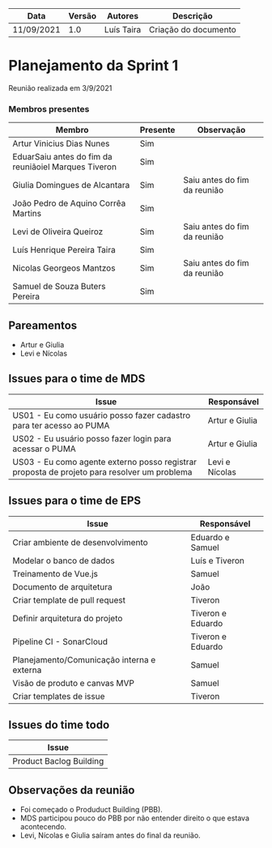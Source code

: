 | Data | Versão | Autores | Descrição |
|--|--|--|--|
| 11/09/2021 | 1.0 | Luís Taira | Criação do documento |

# Planejamento da Sprint 1
Reunião realizada em 3/9/2021

### Membros presentes
| Membro | Presente | Observação |
|--|--|--|
|Artur Vinicius Dias Nunes| Sim |  |
|EduarSaiu antes do fim da reuniãoiel Marques Tiveron| Sim |  |
|Giulia Domingues de Alcantara| Sim | Saiu antes do fim da reunião |
|João Pedro de Aquino Corrêa Martins| Sim |  |
|Levi de Oliveira Queiroz| Sim | Saiu antes do fim da reunião |
|Luís Henrique Pereira Taira| Sim |  |
|Nicolas Georgeos Mantzos| Sim | Saiu antes do fim da reunião |
|Samuel de Souza Buters Pereira| Sim |  |

## Pareamentos
* Artur e Giulia
* Levi e Nícolas

## Issues para o time de MDS

| Issue | Responsável |
|--|--|
| US01 - Eu como usuário posso fazer cadastro para ter acesso ao PUMA | Artur e Giulia |
| US02 - Eu usuário posso fazer login para acessar o PUMA | Artur e Giulia |
| US03 - Eu como agente externo posso registrar proposta de projeto para resolver um problema | Levi e Nícolas |

## Issues para o time de EPS

| Issue | Responsável |
|--|--|
| Criar ambiente de desenvolvimento | Eduardo e Samuel |
| Modelar o banco de dados | Luís e Tiveron |
| Treinamento de Vue.js | Samuel |
| Documento de arquitetura | João |
| Criar template de pull request | Tiveron |
| Definir arquitetura do projeto | Tiveron e Eduardo |
| Pipeline CI - SonarCloud | Tiveron e Eduardo |
| Planejamento/Comunicação interna e externa | Samuel |
| Visão de produto e canvas MVP | Samuel |
| Criar templates de issue | Tiveron |

## Issues do time todo

| Issue |
|--|
| Product Baclog Building |

## Observações da reunião

* Foi começado o Produduct Building (PBB). 
* MDS participou pouco do PBB por não entender direito o que estava acontecendo.
* Levi, Nícolas e Giulia saíram antes do final da reunião.
